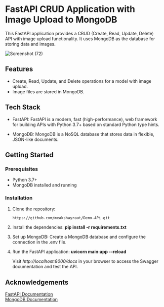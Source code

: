 # FastAPI CRUD Application with Image Upload to MongoDB
This FastAPI application provides a CRUD (Create, Read, Update, Delete) API with image upload functionality. It uses MongoDB as the database for storing data and images.

![Screenshot (72)](https://github.com/meakshayraut/Demo-APi/assets/87926985/8404001a-3f8e-4e79-bd81-7d326d95708d)

## Features

- Create, Read, Update, and Delete operations for a model with image upload.
- Image files are stored in MongoDB.

## Tech Stack

- FastAPI: FastAPI is a modern, fast (high-performance), web framework for building APIs with Python 3.7+ based on standard Python type hints.

- MongoDB: MongoDB is a NoSQL database that stores data in flexible, JSON-like documents.

## Getting Started

### Prerequisites

- Python 3.7+
- MongoDB installed and running


### Installation

1. Clone the repository:
    ```bash
   https://github.com/meakshayraut/Demo-APi.git
   
2. Install the dependencies:
   **pip install -r requirements.txt**
   
3. Set up MongoDB:
   Create a MongoDB database and configure the connection in the .env file.
   
4. Run the FastAPI application:
   **uvicorn main:app --reload**

   Visit *http://localhost:8000/docs* in your browser to access the Swagger documentation and test the API.


## Acknowledgements

[FastAPI Documentation](https://fastapi.tiangolo.com/) <br />
[MongoDB Documentation](https://docs.mongodb.com/)
   

